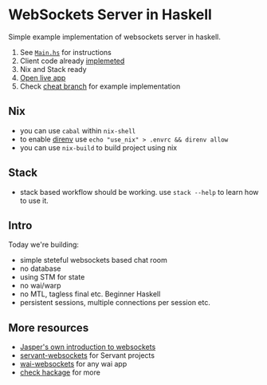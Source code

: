 # WebSockets Server in Haskell

Simple example implementation of websockets server in haskell.

1. See [`Main.hs`](app/Main.hs) for instructions
2. Client code already [implemeted](index.html)
3. Nix and Stack ready
4. [Open live app](http://chat.planning-game.com)
5. Check [cheat branch](https://github.com/turboMaCk/hs-websockets-workshop/tree/cheat) for example implementation

## Nix

- you can use `cabal` within `nix-shell`
- to enable [direnv](https://direnv.net/) use `echo "use_nix" > .envrc && direnv allow`
- you can use `nix-build` to build project using nix

## Stack

- stack based workflow should be working. use `stack --help` to learn how to use it.

## Intro

Today we're building:

- simple steteful websockets based chat room
- no database
- using STM for state
- no wai/warp
- no MTL, tagless final etc. Beginner Haskell
- persistent sessions, multiple connections per session etc.

## More resources

- [Jasper's own introduction to websockets](https://jaspervdj.be/websockets/example/server.html)
- [servant-websockets](https://hackage.haskell.org/package/servant-websockets) for Servant projects
- [wai-websockets](https://hackage.haskell.org/package/wai-websockets) for any wai app
- [check hackage](https://hackage.haskell.org/packages/search?terms=websockets) for more
